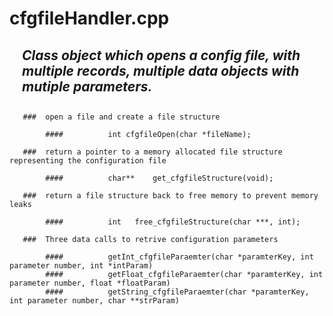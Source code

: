 # cfgfileHandler.cpp
 
<div style="margin-left: 20px;"><h2><i>Class object which opens a config file, with multiple records, multiple data objects with mutiple parameters.</i><h2></div>
</div>


       ###  open a file and create a file structure
  
            ####          int cfgfileOpen(char *fileName);

       ###  return a pointer to a memory allocated file structure representing the configuration file
  
            ####          char** 	get_cfgfileStructure(void);

       ###  return a file structure back to free memory to prevent memory leaks
  
            ####          int 	free_cfgfileStructure(char ***, int);
  
       ###  Three data calls to retrive configuration parameters
  
            ####          getInt_cfgfileParaemter(char *paramterKey, int parameter number, int *intParam)
            ####          getFloat_cfgfileParaemter(char *paramterKey, int parameter number, float *floatParam)
            ####          getString_cfgfileParaemter(char *paramterKey, int parameter number, char **strParam)

  



